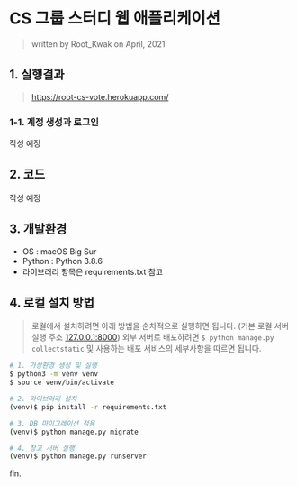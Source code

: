 # CS 그룹 스터디 웹 애플리케이션

> written by Root_Kwak on April, 2021



## 1. 실행결과

> https://root-cs-vote.herokuapp.com/

### 1-1. 계정 생성과 로그인

작성 예정



## 2. 코드

작성 예정



## 3. 개발환경

* OS : macOS Big Sur
* Python : Python 3.8.6
* 라이브러리 항목은 requirements.txt 참고



## 4. 로컬 설치 방법

> 로컬에서 설치하려면 아래 방법을 순차적으로 실행하면 됩니다. (기본 로컬 서버 실행 주소 [127.0.0.1:8000](http://127.0.0.1:8000/))
> 외부 서버로 배포하려면 `$ python manage.py collectstatic` 및 사용하는 배포 서비스의 세부사항을 따르면 됩니다.

```bash
# 1. 가상환경 생성 및 실행
$ python3 -m venv venv
$ source venv/bin/activate

# 2. 라이브러리 설치
(venv)$ pip install -r requirements.txt

# 3. DB 마이그레이션 적용
(venv)$ python manage.py migrate

# 4. 장고 서버 실행
(venv)$ python manage.py runserver
```



fin.